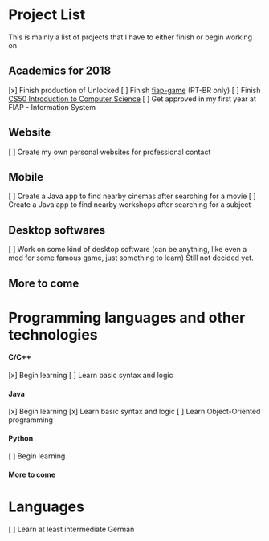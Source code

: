 # Project List
This is mainly a list of projects that I have to either finish or begin working on

## Academics for 2018

[x] Finish production of Unlocked
[ ] Finish [fiap-game](https://github.com/Haeii/fiap-game) (PT-BR only)
[ ] Finish [CS50 Introduction to Computer Science](https://www.edx.org/course/cs50s-introduction-computer-science-harvardx-cs50x)
[ ] Get approved in my first year at FIAP - Information System

## Website

[ ] Create my own personal websites for professional contact

## Mobile

[ ] Create a Java app to find nearby cinemas after searching for a movie
[ ] Create a Java app to find nearby workshops after searching for a subject

## Desktop softwares

[ ] Work on some kind of desktop software (can be anything, like even a mod for some famous game, just something to learn) Still not decided yet.

## More to come

# Programming languages and other technologies

#### C/C++

[x] Begin learning
[ ] Learn basic syntax and logic

#### Java

[x] Begin learning
[x] Learn basic syntax and logic
[ ] Learn Object-Oriented programming

#### Python

[ ] Begin learning

#### More to come

# Languages

[ ] Learn at least intermediate German
